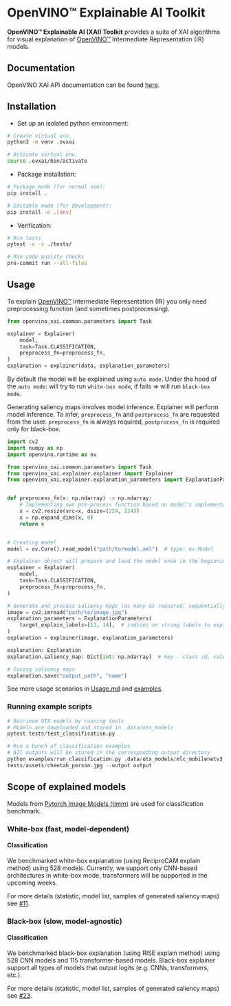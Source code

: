 # OpenVINO™ Explainable AI Toolkit

**OpenVINO™ Explainable AI (XAI) Toolkit** provides a suite of XAI algorithms for visual explanation of
[OpenVINO™](https://github.com/openvinotoolkit/openvino) Intermediate Representation (IR) models.

## Documentation

OpenVINO XAI API documentation can be found [here](https://curly-couscous-ovjvm29.pages.github.io/).

## Installation

- Set up an isolated python environment:

```bash
# Create virtual env.
python3 -m venv .ovxai

# Activate virtual env.
source .ovxai/bin/activate
```

- Package installation:

```bash
# Package mode (for normal use):
pip install .

# Editable mode (for development):
pip install -e .[dev]
```

- Verification:

```bash
# Run tests
pytest -v -s ./tests/

# Run code quality checks
pre-commit run --all-files
```


## Usage

To explain [OpenVINO™](https://github.com/openvinotoolkit/openvino) Intermediate Representation (IR) you only need
preprocessing function (and sometimes postprocessing).

```python
from openvino_xai.common.parameters import Task

explainer = Explainer(
    model,
    task=Task.CLASSIFICATION,
    preprocess_fn=preprocess_fn,
)
explanation = explainer(data, explanation_parameters)
```

By default the model will be explained using `auto mode`.
Under the hood of the `auto mode`: will try to run `white-box mode`, if fails => will run `black-box mode`.

Generating saliency maps involves model inference. Explainer will perform model inference.
To infer, `preprocess_fn` and `postprocess_fn` are requested from the user.
`preprocess_fn` is always required, `postprocess_fn` is required only for black-box.

```python
import cv2
import numpy as np
import openvino.runtime as ov

from openvino_xai.common.parameters import Task
from openvino_xai.explainer.explainer import Explainer
from openvino_xai.explainer.explanation_parameters import ExplanationParameters


def preprocess_fn(x: np.ndarray) -> np.ndarray:
    # Implementing own pre-process function based on model's implementation
    x = cv2.resize(src=x, dsize=(224, 224))
    x = np.expand_dims(x, 0)
    return x


# Creating model
model = ov.Core().read_model("path/to/model.xml")  # type: ov.Model

# Explainer object will prepare and load the model once in the beginning
explainer = Explainer(
    model,
    task=Task.CLASSIFICATION,
    preprocess_fn=preprocess_fn,
)

# Generate and process saliency maps (as many as required, sequentially)
image = cv2.imread("path/to/image.jpg")
explanation_parameters = ExplanationParameters(
    target_explain_labels=[11, 14],  # indices or string labels to explain
)
explanation = explainer(image, explanation_parameters)

explanation: Explanation
explanation.saliency_map: Dict[int: np.ndarray]  # key - class id, value - processed saliency map e.g. 354x500x3

# Saving saliency maps
explanation.save("output_path", "name")
```

See more usage scenarios in [Usage.md](.docs/Usage.md) and [examples](./examples).

### Running example scripts

```python
# Retrieve OTX models by running tests
# Models are downloaded and stored in .data/otx_models
pytest tests/test_classification.py

# Run a bunch of classification examples
# All outputs will be stored in the corresponding output directory
python examples/run_classification.py .data/otx_models/mlc_mobilenetv3_large_voc.xml \
tests/assets/cheetah_person.jpg --output output
```

## Scope of explained models

Models from [Pytorch Image Models (timm)](https://github.com/huggingface/pytorch-image-models) are used
for classification benchmark.

### White-box (fast, model-dependent)

#### Classification

We benchmarked white-box explanation (using ReciproCAM explain method) using 528 models.
Currently, we support only CNN-based architectures in white-box mode,
transformers will be supported in the upcoming weeks.

For more details (statistic, model list, samples of generated saliency maps) see
[#11](https://github.com/intel-sandbox/openvino_xai/pull/11).

### Black-box (slow, model-agnostic)

#### Classification

We benchmarked black-box explanation (using RISE explain method) using 528 CNN models and 115 transformer-based models.
Black-box explainer support all types of models that output logits (e.g. CNNs, transformers, etc.).

For more details (statistic, model list, samples of generated saliency maps) see
[#23](https://github.com/intel-sandbox/openvino_xai/pull/23).
